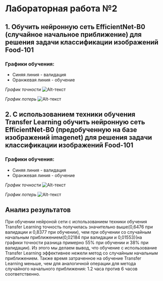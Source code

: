 # Лабораторная работа №2

## 1. Обучить нейронную сеть EfficientNet-B0 (случайное начальное приближение) для решения задачи классификации изображений Food-101

### Графики обучения:
- Синяя линия - валидация
- Оранжевая линия - обучение

*График точности*
![Alt-текст](https://github.com/the-GriS/CNN-food-101/blob/master/diagrams/lab_2_EfficientNet-B0/epoch_categorical_accuracy.svg)

*График потерь*
![Alt-текст](https://github.com/the-GriS/CNN-food-101/blob/master/diagrams/lab_2_EfficientNet-B0/epoch_loss.svg)

## 2. С использованием техники обучения Transfer Learning обучить нейронную сеть EfficientNet-B0 (предобученную на базе изображений imagenet) для решения задачи классификации изображений Food-101

### Графики обучения:
- Синяя линия - валидация
- Оранжевая линия - обучение

*График точности*
![Alt-текст](https://github.com/the-GriS/CNN-food-101/blob/master/diagrams/lab_2_TransferLearning/epoch_categorical_accuracy.svg)

*График потерь*
![Alt-текст](https://github.com/the-GriS/CNN-food-101/blob/master/diagrams/lab_2_TransferLearning/epoch_loss.svg)

## Анализ результатов
При обучении нейроной сети с использованием техники обучения Transfer Learning точность получилась значительно выше(0,6476 при валидации и 0,8377 при обучении), чем при обучении со случайным начальным приближением(0,02184 при валидации и 0,01553)(на графики точности разница примерно 55% при обучении и 38% при валидации). Из этого мы делаем вывод, что обучение с использование  Transfer Learning эффективнее нежели метод со случайным начальным приближением. Также время затраченное на обучение Transfer Learning меньше, чем для аналогичной операции для метода случайного начального приближения: 1.2 часа против 6 часов соответственно.
